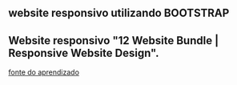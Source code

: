 ## website responsivo utilizando BOOTSTRAP
## Website responsivo "12 Website Bundle | Responsive Website Design".

[fonte do aprendizado](https://www.youtube.com/user/TheMACinTUTS?sub_confirmation=1)